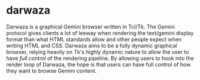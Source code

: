 # darwaza

Darwaza is a graphical Gemini browser written in Tcl/Tk. The Gemini protocol gives clients a lot of leeway when rendering the text/gemini display format than what HTML standards allow and other people expect when writing HTML and CSS. Darwaza aims to be a fully dynamic graphical browser, relying heavily on Tk's highly dynamic nature to allow the user to have _full control_ of the rendering pipeline. By allowing users to hook into the render loop of Darwaza, the hope is that users can have full control of how they want to browse Gemini content.
